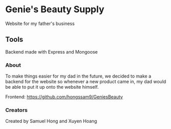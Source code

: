# Genie's Beauty Supply

Website for my father's business

## Tools 

Backend made with Express and Mongoose

### About

To make things easier for my dad in the future, we decided to make a backend for the website so whenever a new product came in, my dad would be able to put it up onto the website himself.

Frontend: https://github.com/hongssam9/GeniesBeauty

### Creators
Created by Samuel Hong and Xuyen Hoang